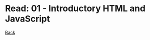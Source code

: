 # Read: 01 - Introductory HTML and JavaScript




[Back](https://dylanmunson.github.io/reading-notes2/)

